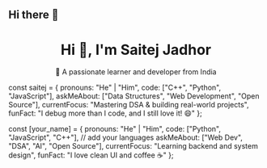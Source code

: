 ## Hi there 👋

<h1 align="center">Hi 👋, I'm Saitej Jadhor</h1>
<p align="center">🚀 A passionate learner and developer from India</p>

const saitej = {
  pronouns: "He" | "Him",
  code: ["C++", "Python", "JavaScript"],
  askMeAbout: ["Data Structures", "Web Development", "Open Source"],
  currentFocus: "Mastering DSA & building real-world projects",
  funFact: "I debug more than I code, and I still love it! 😄"
};

const [your_name] = {
  pronouns: "He" | "Him",
  code: ["Python", "JavaScript", "C++"], // add your languages
  askMeAbout: ["Web Dev", "DSA", "AI", "Open Source"],
  currentFocus: "Learning backend and system design",
  funFact: "I love clean UI and coffee ☕"
};

